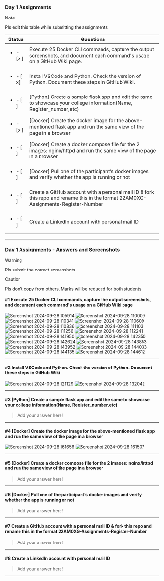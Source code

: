 ### Day 1 Assignments

> [!NOTE]
> Pls edit this table while submitting the assignments

| Status         | Questions     | 
|----------------|---------------|
| <ul><li>- [x ] </li></ul> | Execute 25 Docker CLI commands, capture the output screenshots, and document each command's usage on a GitHub Wiki page. |
| <ul><li>- [ x] </li></ul> | Install VSCode and Python. Check the version of Python. Document these steps in GitHub Wiki. |
| <ul><li>- [ ] </li></ul> | [Python] Create a sample flask app and edit the same to showcase your college information(Name, Register_number,etc) |
| <ul><li>- [x ] </li></ul> | [Docker] Create the docker image for the above-mentioned flask app and run the same view of the page in a browser |
| <ul><li>- [ ] </li></ul> | [Docker] Create a docker compose file for the 2 images: nginx/httpd and run the same view of the page in a browser |
| <ul><li>- [ ] </li></ul> | [Docker] Pull one of the participant’s docker images and verify whether the app is running or not  |
| <ul><li>- [ ] </li></ul> | Create a GitHub account with a personal mail ID & fork this repo and rename this in the format 22AM0XG-Assignments-Register-Number  |
| <ul><li>- [ ] </li></ul> | Create a LinkedIn account with personal mail ID  |

***

### Day 1 Assignments - Answers and Screenshots

> [!WARNING]
> Pls submit the correct screenshots

> [!CAUTION]
> Pls don't copy from others. Marks will be reduced for both students

#### #1 Execute 25 Docker CLI commands, capture the output screenshots, and document each command's usage on a GitHub Wiki page
![Screenshot 2024-09-28 105914](https://github.com/user-attachments/assets/ae8d78bc-6573-4a8e-8d86-025c35362473)
![Screenshot 2024-09-28 110009](https://github.com/user-attachments/assets/5436eb82-a0d1-4af9-9c55-16dd64c93f02)
![Screenshot 2024-09-28 110341](https://github.com/user-attachments/assets/06a8dea7-10cc-4cc6-9360-e0c1960d9eed)
![Screenshot 2024-09-28 110609](https://github.com/user-attachments/assets/63d983bb-0168-4ecd-9e14-eacc11a453ec)
![Screenshot 2024-09-28 110836](https://github.com/user-attachments/assets/6c923360-74f1-4723-9753-6a3cebc7c50e)
![Screenshot 2024-09-28 111103](https://github.com/user-attachments/assets/a3ae1c28-ff47-4ac3-b3a3-9098097061b1)
![Screenshot 2024-09-28 111256](https://github.com/user-attachments/assets/053b9672-b6ae-42a9-b82f-4837834dbd46)
![Screenshot 2024-09-28 112241](https://github.com/user-attachments/assets/89f877a1-8cc2-43e2-be6b-3dfced5c2979)
![Screenshot 2024-09-28 141950](https://github.com/user-attachments/assets/caf21c85-195c-4396-a6fb-b09862ffe2d6)
![Screenshot 2024-09-28 142350](https://github.com/user-attachments/assets/d3e21676-9d05-4a05-9265-c088cfdd2541)
![Screenshot 2024-09-28 142624](https://github.com/user-attachments/assets/c3c73631-e8b7-43ee-88fc-28ef30e3ce85)
![Screenshot 2024-09-28 143853](https://github.com/user-attachments/assets/8626ee02-d914-44f0-a24f-71db81f1faa8)
![Screenshot 2024-09-28 143952](https://github.com/user-attachments/assets/14f364b9-aa0b-415e-948e-03d03cf2cabf)
![Screenshot 2024-09-28 144033](https://github.com/user-attachments/assets/15e49f3a-226d-4369-8628-35b46d613678)
![Screenshot 2024-09-28 144135](https://github.com/user-attachments/assets/c853e8cd-1aa4-4c49-a06f-b48b252006be)
![Screenshot 2024-09-28 144612](https://github.com/user-attachments/assets/5cb17585-3eef-4d0b-9e05-99554494ec65)


***

#### #2 Install VSCode and Python. Check the version of Python. Document these steps in GitHub Wiki
![Screenshot 2024-09-28 121129](https://github.com/user-attachments/assets/0a86f53b-b59a-40fa-9c4f-4cff23ddbe1d)
![Screenshot 2024-09-28 132042](https://github.com/user-attachments/assets/6a589e44-f640-41dc-86b1-9eab4ac192ac)



***

#### #3 [Python] Create a sample flask app and edit the same to showcase your college information(Name, Register_number,etc)
> Add your answer here!

***

#### #4 [Docker] Create the docker image for the above-mentioned flask app and run the same view of the page in a browser
![Screenshot 2024-09-28 161656](https://github.com/user-attachments/assets/325f2b64-dfe4-4405-96dd-62a61b1b7b54)
![Screenshot 2024-09-28 161507](https://github.com/user-attachments/assets/d155097b-32f7-4357-8185-b79aa33db1d2)


***

#### #5 [Docker] Create a docker compose file for the 2 images: nginx/httpd and run the same view of the page in a browser
> Add your answer here!

***

#### #6 [Docker] Pull one of the participant’s docker images and verify whether the app is running or not
> Add your answer here!

***

#### #7 Create a GitHub account with a personal mail ID & fork this repo and rename this in the format 22AM0XG-Assignments-Register-Number
> Add your answer here!

***

#### #8 Create a LinkedIn account with personal mail ID
> Add your answer here!

***
